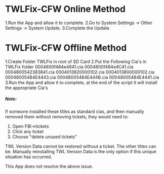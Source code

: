 
# TWLFix-CFW Online Method
1.Run the App and allow it to complete.
2.Go to System Settings -> Other Settings -> System Update.
3.Complete the Update.

# TWLFix-CFW Offline Method
1.Create Folder TWLFix in root of SD Card
2.Put the Following Cia's in TWLFix folder
0004800f484e4841.cia
0004800f484e4C41.cia
0004800542383841.cia
0004013820000102.cia
0004013800000102.cia
00048005484E4443.cia
00048005484E444B.cia
00048005484E4441.cia
3.Run the App and allow it to complete, at the end of the script it will install the appropriate Cia's

##### Note: 
If someone installed these titles as standard cias, and then manually removed them without removing tickets, they would need to:
1. Open FBI->tickets
2. Click any ticket
3. Choose "delete unused tickets"

TWL Version Data cannot be restored without a ticket. The other titles can be.
Manually reinstalling TWL Version Data is the only option if this unique situation has occurred. 

This App does not resolve the above issue.
